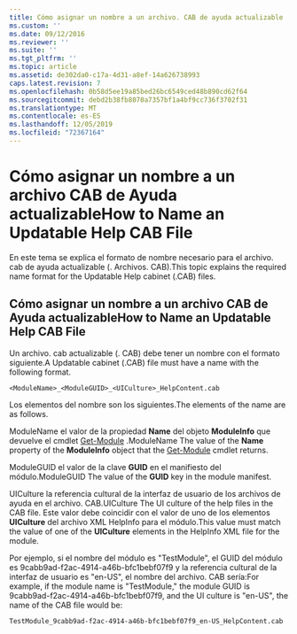 ```yaml
---
title: Cómo asignar un nombre a un archivo. CAB de ayuda actualizable | Microsoft Docs
ms.custom: ''
ms.date: 09/12/2016
ms.reviewer: ''
ms.suite: ''
ms.tgt_pltfrm: ''
ms.topic: article
ms.assetid: de302da0-c17a-4d31-a8ef-14a626738993
caps.latest.revision: 7
ms.openlocfilehash: 0b58d5ee19a85bed26bc6549ced48b890cd62f64
ms.sourcegitcommit: debd2b38fb8070a7357bf1a4bf9cc736f3702f31
ms.translationtype: MT
ms.contentlocale: es-ES
ms.lasthandoff: 12/05/2019
ms.locfileid: "72367164"
---
```

# <a name="how-to-name-an-updatable-help-cab-file"></a><span data-ttu-id="90832-102">Cómo asignar un nombre a un archivo CAB de Ayuda actualizable</span><span class="sxs-lookup"><span data-stu-id="90832-102">How to Name an Updatable Help CAB File</span></span>

<span data-ttu-id="90832-103">En este tema se explica el formato de nombre necesario para el archivo. cab de ayuda actualizable (. Archivos. CAB).</span><span class="sxs-lookup"><span data-stu-id="90832-103">This topic explains the required name format for the Updatable Help cabinet (.CAB) files.</span></span>

## <a name="how-to-name-an-updatable-help-cab-file"></a><span data-ttu-id="90832-104">Cómo asignar un nombre a un archivo CAB de Ayuda actualizable</span><span class="sxs-lookup"><span data-stu-id="90832-104">How to Name an Updatable Help CAB File</span></span>

<span data-ttu-id="90832-105">Un archivo. cab actualizable (. CAB) debe tener un nombre con el formato siguiente.</span><span class="sxs-lookup"><span data-stu-id="90832-105">A Updatable cabinet (.CAB) file must have a name with the following format.</span></span>

`<ModuleName>_<ModuleGUID>_<UICulture>_HelpContent.cab`

<span data-ttu-id="90832-106">Los elementos del nombre son los siguientes.</span><span class="sxs-lookup"><span data-stu-id="90832-106">The elements of the name are as follows.</span></span>

<span data-ttu-id="90832-107">ModuleName el valor de la propiedad **Name** del objeto **ModuleInfo** que devuelve el cmdlet [Get-Module](/powershell/module/Microsoft.PowerShell.Core/Get-Module) .</span><span class="sxs-lookup"><span data-stu-id="90832-107">ModuleName The value of the **Name** property of the **ModuleInfo** object that the [Get-Module](/powershell/module/Microsoft.PowerShell.Core/Get-Module) cmdlet returns.</span></span>

<span data-ttu-id="90832-108">ModuleGUID el valor de la clave **GUID** en el manifiesto del módulo.</span><span class="sxs-lookup"><span data-stu-id="90832-108">ModuleGUID The value of the **GUID** key in the module manifest.</span></span>

<span data-ttu-id="90832-109">UICulture la referencia cultural de la interfaz de usuario de los archivos de ayuda en el archivo. CAB.</span><span class="sxs-lookup"><span data-stu-id="90832-109">UICulture The UI culture of the help files in the CAB file.</span></span> <span data-ttu-id="90832-110">Este valor debe coincidir con el valor de uno de los elementos **UICulture** del archivo XML HelpInfo para el módulo.</span><span class="sxs-lookup"><span data-stu-id="90832-110">This value must match the value of one of the **UICulture** elements in the HelpInfo XML file for the module.</span></span>

<span data-ttu-id="90832-111">Por ejemplo, si el nombre del módulo es "TestModule", el GUID del módulo es 9cabb9ad-f2ac-4914-a46b-bfc1bebf07f9 y la referencia cultural de la interfaz de usuario es "en-US", el nombre del archivo. CAB sería:</span><span class="sxs-lookup"><span data-stu-id="90832-111">For example, if the module name is "TestModule," the module GUID is 9cabb9ad-f2ac-4914-a46b-bfc1bebf07f9, and the UI culture is "en-US", the name of the CAB file would be:</span></span>

`TestModule_9cabb9ad-f2ac-4914-a46b-bfc1bebf07f9_en-US_HelpContent.cab`